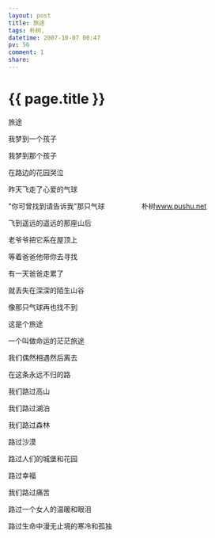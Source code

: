 ```yaml
---
layout: post
title: 旅途
tags: 朴树,
datetime: 2007-10-07 00:47
pv: 56
comment: 1
share: 
---
```


{{ page.title }}
================

 <p>旅途</p><p> </p><p>我梦到一个孩子<br /></p><p>我梦到那个孩子<br /></p><p>在路边的花园哭泣<br /></p><p>昨天飞走了心爱的气球<br /></p><p>&quot;你可曾找到请告诉我&quot;那只气球&nbsp;&nbsp;&nbsp;&nbsp;&nbsp;&nbsp;&nbsp;&nbsp;&nbsp;&nbsp;&nbsp;&nbsp;&nbsp;&nbsp;&nbsp;&nbsp;&nbsp;&nbsp; 朴树<a href="http://www.pushu.net">www.pushu.net</a></p><p>飞到遥远的遥远的那座山后<br /></p><p>老爷爷把它系在屋顶上<br /></p><p>等着爸爸他带你去寻找<br /></p><p>有一天爸爸走累了<br /></p><p>就丢失在深深的陌生山谷<br /></p><p>像那只气球再也找不到<br /></p><p>这是个旅途<br /></p><p>一个叫做命运的茫茫旅途<br /></p><p>我们偶然相遇然后离去<br /></p><p>在这条永远不归的路<br /></p><p>我们路过高山<br /></p><p>我们路过湖泊<br /></p><p>我们路过森林<br /></p><p>路过沙漠<br /></p><p>路过人们的城堡和花园<br /></p><p>路过幸福<br /></p><p>我们路过痛苦<br /></p><p>路过一个女人的温暖和眼泪<br /></p><p>路过生命中漫无止境的寒冷和孤独</p> 

